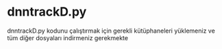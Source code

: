 # dnntrackD.py

dnntrackD.py kodunu çalıştırmak için gerekli kütüphaneleri yüklemeniz ve tüm diğer dosyaları indirmeniz gerekmekte
